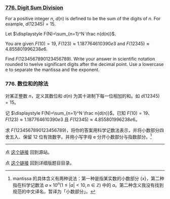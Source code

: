 ### [776. Digit Sum Division](https://projecteuler.net/problem=776)

For a positive integer $n$, $d(n)$ is defined to be the sum of the digits of $n$. For example, $d(12345)=15$.

Let $\displaystyle F(N)=\sum_{n=1}^N \frac n{d(n)}$. 

You are given $F(10)=19$, $F(123)\approx 1.187764610390e3$ and $F(12345)\approx 4.855801996238e6$.

Find $F(1234567890123456789)$. Write your answer in scientific notation rounded to twelve significant digits after the decimal point. Use a lowercase e to separate the mantissa and the exponent.

### 776. 数位和的除法

对某正整数 $n$，定义其数位和 $d(n)$ 为其十进制下每一位相加的和。如 $d(12345) = 15$。

记 $\displaystyle F(N)=\sum_{n=1}^N \frac n{d(n)}$。已知 $F(10)=19$、$F(123)\approx 1.187764610390e3$ 且 $F(12345)\approx 4.855801996238e6$。

求 $F(1234567890123456789)$，将你的答案用科学记数法表示，并将小数部分四舍五入、保留 12 位有效数字。并用小写字母 e 分开小数部分与指数部分。[^1]

[^1]: mantissa 的具体含义有两种说法：第一种是指某实数的小数部分 $\{x\}$，第二种指在科学记数法 $a \times 10^n (1 \leq |a| < 10, n \in \mathbb{Z})$ 中的 $a$。第二种含义我没有找到规范的中文译名，暂译为「小数部分」。

---

点 [这个链接](https://fsy-juruo.github.io/pe-chinese-translation/) 回到源站。

点 [这个链接](https://fsy-juruo.github.io/pe-chinese-translation/detailed_content_archives.html) 回到详细版题目目录。